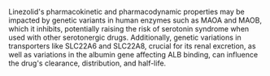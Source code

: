 Linezolid's pharmacokinetic and pharmacodynamic properties may be impacted by genetic variants in human enzymes such as MAOA and MAOB, which it inhibits, potentially raising the risk of serotonin syndrome when used with other serotonergic drugs. Additionally, genetic variations in transporters like SLC22A6 and SLC22A8, crucial for its renal excretion, as well as variations in the albumin gene affecting ALB binding, can influence the drug's clearance, distribution, and half-life.